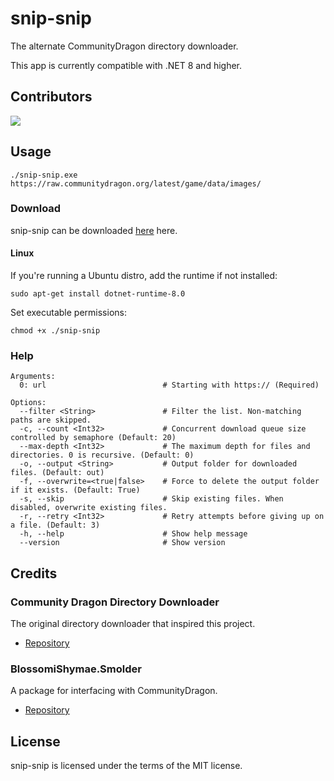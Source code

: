 # snip-snip

The alternate CommunityDragon directory downloader.

This app is currently compatible with .NET 8 and higher.

## Contributors

<a href="https://github.com/BlossomiShymae/snip-snip/graphs/contributors">
  <img src="https://contrib.rocks/image?repo=BlossomiShymae/snip-snip" />
</a>

## Usage

`./snip-snip.exe https://raw.communitydragon.org/latest/game/data/images/`

### Download

snip-snip can be downloaded [here](https://github.com/BlossomiShymae/snip-snip/releases) here.

#### Linux

If you're running a Ubuntu distro, add the runtime if not installed:

```sudo apt-get install dotnet-runtime-8.0```

Set executable permissions:

```chmod +x ./snip-snip```

### Help

```shell
Arguments:
  0: url                          # Starting with https:// (Required)

Options:
  --filter <String>               # Filter the list. Non-matching paths are skipped.
  -c, --count <Int32>             # Concurrent download queue size controlled by semaphore (Default: 20)
  --max-depth <Int32>             # The maximum depth for files and directories. 0 is recursive. (Default: 0)
  -o, --output <String>           # Output folder for downloaded files. (Default: out)
  -f, --overwrite=<true|false>    # Force to delete the output folder if it exists. (Default: True)
  -s, --skip                      # Skip existing files. When disabled, overwrite existing files.
  -r, --retry <Int32>             # Retry attempts before giving up on a file. (Default: 3)
  -h, --help                      # Show help message
  --version                       # Show version
```

## Credits

### Community Dragon Directory Downloader

The original directory downloader that inspired this project.
- [Repository](https://github.com/Hi-Ray/cd-dd/)

### BlossomiShymae.Smolder

A package for interfacing with CommunityDragon.
- [Repository](https://github.com/BlossomiShymae/BlossomiShymae.Smolder)

## License

snip-snip is licensed under the terms of the MIT license.

